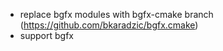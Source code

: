 - replace bgfx modules with bgfx-cmake branch (https://github.com/bkaradzic/bgfx.cmake)
- support bgfx
